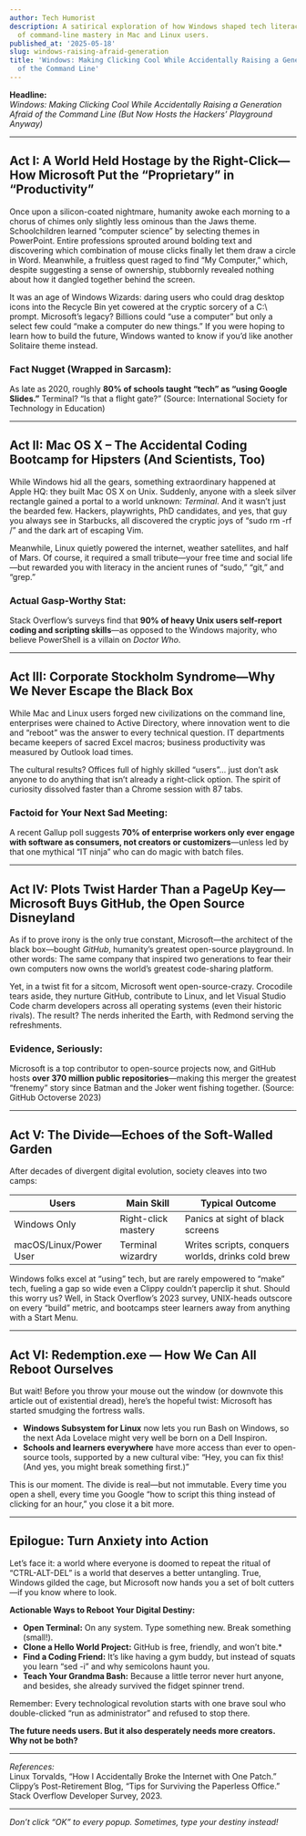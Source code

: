```yaml
---
author: Tech Humorist
description: A satirical exploration of how Windows shaped tech literacy and the rise
  of command-line mastery in Mac and Linux users.
published_at: '2025-05-18'
slug: windows-raising-afraid-generation
title: 'Windows: Making Clicking Cool While Accidentally Raising a Generation Afraid
  of the Command Line'
---
```


**Headline:**  
*Windows: Making Clicking Cool While Accidentally Raising a Generation Afraid of the Command Line (But Now Hosts the Hackers’ Playground Anyway)*

---

## Act I: A World Held Hostage by the Right-Click—How Microsoft Put the “Proprietary” in “Productivity”

Once upon a silicon-coated nightmare, humanity awoke each morning to a chorus of chimes only slightly less ominous than the Jaws theme. Schoolchildren learned “computer science” by selecting themes in PowerPoint. Entire professions sprouted around bolding text and discovering which combination of mouse clicks finally let them draw a circle in Word. Meanwhile, a fruitless quest raged to find “My Computer,” which, despite suggesting a sense of ownership, stubbornly revealed nothing about how it dangled together behind the screen.

It was an age of Windows Wizards: daring users who could drag desktop icons into the Recycle Bin yet cowered at the cryptic sorcery of a C:\ prompt. Microsoft’s legacy? Billions could “use a computer” but only a select few could “make a computer do new things.” If you were hoping to learn how to build the future, Windows wanted to know if you’d like another Solitaire theme instead.

### **Fact Nugget (Wrapped in Sarcasm):**
As late as 2020, roughly **80% of schools taught “tech” as “using Google Slides.”** Terminal? “Is that a flight gate?” (Source: International Society for Technology in Education)

---

## Act II: Mac OS X – The Accidental Coding Bootcamp for Hipsters (And Scientists, Too)

While Windows hid all the gears, something extraordinary happened at Apple HQ: they built Mac OS X on Unix. Suddenly, anyone with a sleek silver rectangle gained a portal to a world unknown: *Terminal*. And it wasn’t just the bearded few. Hackers, playwrights, PhD candidates, and yes, that guy you always see in Starbucks, all discovered the cryptic joys of “sudo rm -rf /” and the dark art of escaping Vim.

Meanwhile, Linux quietly powered the internet, weather satellites, and half of Mars. Of course, it required a small tribute—your free time and social life—but rewarded you with literacy in the ancient runes of “sudo,” “git,” and “grep.”

### **Actual Gasp-Worthy Stat:**
Stack Overflow’s surveys find that **90% of heavy Unix users self-report coding and scripting skills**—as opposed to the Windows majority, who believe PowerShell is a villain on *Doctor Who*.

---

## Act III: Corporate Stockholm Syndrome—Why We Never Escape the Black Box

While Mac and Linux users forged new civilizations on the command line, enterprises were chained to Active Directory, where innovation went to die and “reboot” was the answer to every technical question. IT departments became keepers of sacred Excel macros; business productivity was measured by Outlook load times.

The cultural results? Offices full of highly skilled “users”… just don’t ask anyone to do anything that isn’t already a right-click option. The spirit of curiosity dissolved faster than a Chrome session with 87 tabs.

### **Factoid for Your Next Sad Meeting:**
A recent Gallup poll suggests **70% of enterprise workers only ever engage with software as consumers, not creators or customizers**—unless led by that one mythical “IT ninja” who can do magic with batch files.

---

## Act IV: Plots Twist Harder Than a PageUp Key—Microsoft Buys GitHub, the Open Source Disneyland

As if to prove irony is the only true constant, Microsoft—the architect of the black box—bought *GitHub*, humanity’s greatest open-source playground. In other words: The same company that inspired two generations to fear their own computers now owns the world’s greatest code-sharing platform.

Yet, in a twist fit for a sitcom, Microsoft went open-source-crazy. Crocodile tears aside, they nurture GitHub, contribute to Linux, and let Visual Studio Code charm developers across all operating systems (even their historic rivals). The result? The nerds inherited the Earth, with Redmond serving the refreshments.

### **Evidence, Seriously:**
Microsoft is a top contributor to open-source projects now, and GitHub hosts **over 370 million public repositories**—making this merger the greatest “frenemy” story since Batman and the Joker went fishing together. (Source: GitHub Octoverse 2023)

---

## Act V: The Divide—Echoes of the Soft-Walled Garden

After decades of divergent digital evolution, society cleaves into two camps:

| Users                  | Main Skill           | Typical Outcome                          |
|------------------------|---------------------|------------------------------------------|
| Windows Only           | Right-click mastery | Panics at sight of black screens         |
| macOS/Linux/Power User | Terminal wizardry   | Writes scripts, conquers worlds, drinks cold brew |

Windows folks excel at “using” tech, but are rarely empowered to “make” tech, fueling a gap so wide even a Clippy couldn’t paperclip it shut. Should this worry us? Well, in Stack Overflow’s 2023 survey, UNIX-heads outscore on every “build” metric, and bootcamps steer learners away from anything with a Start Menu.

---

## Act VI: Redemption.exe — How We Can All Reboot Ourselves

But wait! Before you throw your mouse out the window (or downvote this article out of existential dread), here’s the hopeful twist: Microsoft has started smudging the fortress walls.

- **Windows Subsystem for Linux** now lets you run Bash on Windows, so the next Ada Lovelace might very well be born on a Dell Inspiron. 
- **Schools and learners everywhere** have more access than ever to open-source tools, supported by a new cultural vibe: “Hey, you can fix this! (And yes, you might break something first.)”

This is our moment. The divide is real—but not immutable. Every time you open a shell, every time you Google “how to script this thing instead of clicking for an hour,” you close it a bit more.

---

## Epilogue: Turn Anxiety into Action

Let’s face it: a world where everyone is doomed to repeat the ritual of “CTRL-ALT-DEL” is a world that deserves a better untangling. True, Windows gilded the cage, but Microsoft now hands you a set of bolt cutters—if you know where to look.

**Actionable Ways to Reboot Your Digital Destiny:**
- **Open Terminal:** On any system. Type something new. Break something (small!).
- **Clone a Hello World Project:** GitHub is free, friendly, and won’t bite.*
- **Find a Coding Friend:** It’s like having a gym buddy, but instead of squats you learn “sed -i” and why semicolons haunt you.
- **Teach Your Grandma Bash:** Because a little terror never hurt anyone, and besides, she already survived the fidget spinner trend.

Remember: Every technological revolution starts with one brave soul who double-clicked “run as administrator” and refused to stop there.

**The future needs users. But it also desperately needs more creators.  
Why not be both?**

---

*References:*  
Linux Torvalds, “How I Accidentally Broke the Internet with One Patch.”  
Clippy’s Post-Retirement Blog, “Tips for Surviving the Paperless Office.”  
Stack Overflow Developer Survey, 2023.

---
*Don’t click “OK” to every popup. Sometimes, type your destiny instead!*